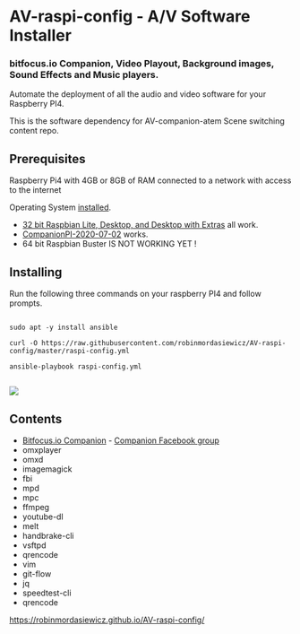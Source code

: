 AV-raspi-config - A/V Software Installer
=========================================

### bitfocus.io Companion, Video Playout, Background images, Sound Effects and Music players.

Automate the deployment of all the audio and video software for your Raspberry PI4.

This is the software dependency for AV-companion-atem Scene switching content repo.

## Prerequisites

Raspberry Pi4 with 4GB or 8GB of RAM connected to a network with access to the internet

Operating System [installed](https://www.raspberrypi.org/documentation/installation/installing-images/README.md).

* [32 bit Raspbian Lite, Desktop, and Desktop with Extras](https://www.raspberrypi.org/downloads/raspberry-pi-os/) all work.
* [CompanionPI-2020-07-02](https://github.com/bitfocus/companion/wiki/CompanionPi-Documentation) works.
* 64 bit Raspbian Buster IS NOT WORKING YET !

## Installing

Run the following three commands on your raspberry PI4 and follow prompts.
 
```console

sudo apt -y install ansible

curl -O https://raw.githubusercontent.com/robinmordasiewicz/AV-raspi-config/master/raspi-config.yml

ansible-playbook raspi-config.yml


```

![](https://github.com/robinmordasiewicz/terminalizer/raw/master/AV-raspi-config.gif)

## Contents

* [Bitfocus.io Companion](https://bitfocus.io/) - [Companion Facebook group](https://www.facebook.com/groups/2047850215433318/)
* omxplayer
* omxd
* imagemagick
* fbi
* mpd
* mpc
* ffmpeg
* youtube-dl
* melt
* handbrake-cli
* vsftpd
* qrencode
* vim
* git-flow
* jq
* speedtest-cli
* qrencode

https://robinmordasiewicz.github.io/AV-raspi-config/

<script src="https://utteranc.es/client.js" repo="robinmordasiewicz/AV-raspi-config" issue-term="pathname" theme="github-light" crossorigin="anonymous" async></script>
